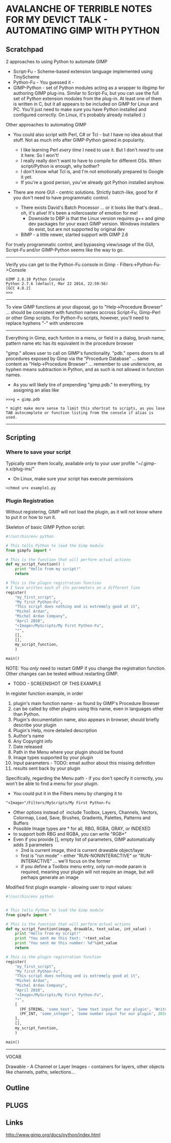 
AVALANCHE OF TERRIBLE NOTES FOR MY DEVICT TALK - AUTOMATING GIMP WITH PYTHON
============================================================================

## Scratchpad

2 approaches to using Python to automate GIMP
* Script-Fu - Scheme-based extension language implemented using TinyScheme
* Python-Fu - You guessed it - 
* GIMP-Python - set of Python modules acting as a wrapper to libgimp for authoring GIMP plug-ins.  Similar to Script-Fu, but you can use the full set of Python extension modules from the plug-in.  At least one of them is written in C, but it all appears to be included on GIMP for Linux and PC.  You'll just need to make sure you have Python installed and configured correctly.  On Linux, it's probably already installed :)

Other approaches to automating GIMP
* You could also script with Perl, C# or Tcl - but I have no idea about that stuff.  Not as much info after GIMP-Python gained in popularity.
  * I like learning Perl *every time* I need to use it.  But I don't *need* to use it here.  So I won't!
  * I really really don't want to have to compile for different OSs.  When script/Python is enough, why bother?
  * I don't know what Tcl is, and I'm not emotionally prepared to Google it yet.
  * If you're a good person, you've already got Python installed anyhow.

* There are more GUI - centric solutions.  Strictly batch-like, good for if you don't need to have programmatic control.
  * There exists David's Batch Processor ... or it looks like that's dead... oh, it's alive!  It's been a rollercoaster of emotion for me!
    * Downside to DBP is that the Linux version requires g++ and gimp dev packages for your exact GIMP version.  Windows installers do exist, but are not supported by original dev
  * BIMP - a little newer, started support with GIMP 2.6

For truely programmatic control, and bypassing view/usage of the GUI, Script-Fu and/or GIMP-Python seems like the way to go.

-------------------------------

Verify you can get to the Python-Fu console in Gimp - Filters->Python-Fu->Console
```
GIMP 2.8.10 Python Console
Python 2.7.6 (default, Mar 22 2014, 22:59:56) 
[GCC 4.8.2]
>>>
```
-------------------------------

To view GIMP functions at your disposal, go to "Help->Procedure Browser" ... should be consistent with function names accross Script-Fu, Gimp-Perl or other Gimp scripts.  For Python-Fu scripts, however, you'll need to replace hyphens "-" with underscore

-------------------------------

Everything in Gimp, each funtion in a menu,  or field in a dialog, brush name, pattern name etc has its equivalent in the procedure browser

"gimp." allows user to call on GIMP's functionality.  "pdb." opens doors to all procedures exposed by Gimp via the "Procedure Database" ... same content as "Help->Procedure Browser" ... remember to use underscore, as hyphen means subtraction in Python, and as such is not allowed in function names.
  * As you will likely tire of prepending "gimp.pdb." to everything, try assigning an alias like 
  ```
  >>>g = gimp.pdb
  ```
    * might make more sense to limit this shortcut to scripts, as you lose TAB autocomplete or function listing from the console if alias is used.

-------------------------------

## Scripting
### Where to save your script
Typically store them locally, available only to your user profile "~/.gimp-x.x/plug-ins/"
  * On Linux, make sure your script has execute permissions 
  ```
  >chmod u+x example1.py
  ```
### Plugin Registration
Without registering, GIMP will not load the plugin, as it will not know where to put it or how to run it.

Skeleton of basic GIMP Python script:
```python
#!/usr/bin/env python

# This tells Python to load the Gimp module 
from gimpfu import *

# This is the function that will perform actual actions
def my_script_function() :
    print "Hello from my script!"
    return

# This is the plugin registration function
# I have written each of its parameters on a different line 
register(
    "my_first_script",    
    "My first Python-Fu",   
    "This script does nothing and is extremely good at it",
    "Michel Ardan", 
    "Michel Ardan Company", 
    "April 2010",
    "<Image>/MyScripts/My First Python-Fu", 
    "*", 
    [], 
    [],
    my_script_function,
    )

main()
```
NOTE: You *only* need to restart GIMP if you change the registration function.  Other changes can be tested without restarting GIMP.
  * TODO - SCREENSHOT OF THIS EXAMPLE

In register function example, in order

1. plugin's main function name - as found by GIMP's Procedure Browser
  1. can be called by other plugins using this name, even in languages other than Python.
1. Plugin's documentation name, also appears in browser, should briefly describe your plugin
1. Plugin's Help, more detailed description
1. Author's name
1. Any Copyright info
1. Date released
1. Path in the Menu where your plugin should be found
1. Image types supported by your plugin
1. Input parameters - TODO: email author about this missing definition
1. results sent back by your plugin

Specifically, regarding the Menu path - if you don't specify it correctly, you won't be able to find a menu for your plugin.
  * You could put it in the Filters menu by changing it to 

  ```
  "<Image>"/Filters/MyScripts/My First Python-Fu
  ```
  * Other options instead of <Image> include Toolbox, Layers, Channels, Vectors, Colormap, Load, Save, Brushes, Gradients, Palettes, Patterns and Buffers
  * Possible Image types are * for all, RBG, RGBA, GRAY, or INDEXED
  * to support both RBG and RGBA, you can write "RGB*"
  * Even if you provide [], empty list of parameters, GIMP automatically adds 3 parameters
    * 2nd is current image, third is current drawable object/layer
    * first is "run mode" - either "RUN-NONINTERACTIVE" or "RUN-INTERACTIVE" ... we'll focus on the former
    * if you define a Toolbox menu entry, only run-mode param is required, meaning your plugin will not require an image, but will perhaps generate an image

Modified first plugin example - allowing user to input values:
```python
#!/usr/bin/env python


# This tells Python to load the Gimp module 
from gimpfu import *

# This is the function that will perform actual actions
def my_script_function(image, drawable, text_value, int_value) :
    print "Hello from my script!"
    print "You sent me this text: "+text_value
    print "You sent me this number: %d"%int_value
    return

# This is the plugin registration function
register(
    "my_first_script",    
    "My first Python-Fu",   
    "This script does nothing and is extremely good at it",
    "Michel Ardan", 
    "Michel Ardan Company", 
    "April 2010",
    "<Image>/MyScripts/My First Python-Fu", 
    "*", 
    [
      (PF_STRING, 'some_text', 'Some text input for our plugin', 'Write something'),
      (PF_INT, 'some_integer', 'Some number input for our plugin', 2010)
    ], 
    [],
    my_script_function,
    )

main()
```


-------------------------------

VOCAB

Drawable - A Channel or Layer
Images - containers for layers, other objects like channels, paths, selections...

## Outline

## PLUGS

## Links
http://www.gimp.org/docs/python/index.html
